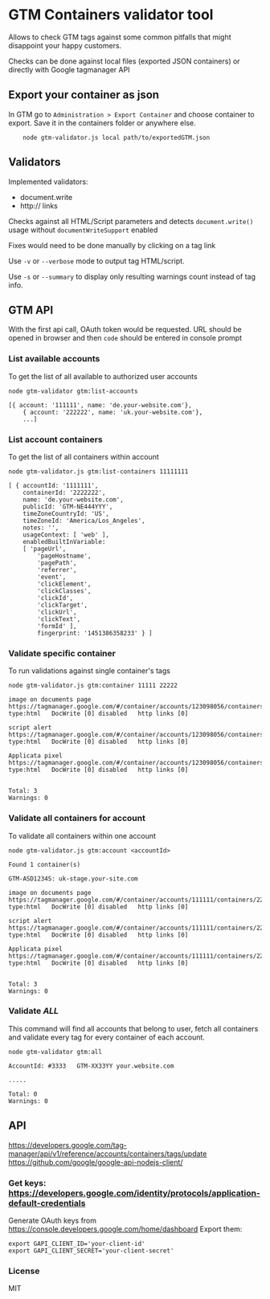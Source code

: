 # GTM Containers validator tool

Allows to check GTM tags against some common pitfalls that might disappoint your happy customers.

Checks can be done against local files (exported JSON containers) or directly with Google tagmanager API

## Export your container as json

In GTM go to `Administration > Export Container` and choose container to export.
Save it in the containers folder or anywhere else.


        node gtm-validator.js local path/to/exportedGTM.json

## Validators

Implemented validators:
* document.write
* http:// links

Checks against all HTML/Script parameters and detects `document.write()` usage without `documentWriteSupport` enabled

Fixes would need to be done manually by clicking on a tag link

Use `-v` or `--verbose` mode to output tag HTML/script.

Use `-s` or `--summary` to display only resulting warnings count instead of tag info.

## GTM API

With the first api call, OAuth token would be requested.
URL should be opened in browser and then `code` should be entered in console prompt


### List available accounts

To get the list of all available to authorized user accounts

```
node gtm-validator gtm:list-accounts

[{ account: '111111', name: 'de.your-website.com'},
    { account: '222222', name: 'uk.your-website.com'},
    ...]
```

### List account containers

To get the list of all containers within account

```
node gtm-validator.js gtm:list-containers 11111111

[ { accountId: '1111111',
    containerId: '2222222',
    name: 'de.your-website.com',
    publicId: 'GTM-NE444YYY',
    timeZoneCountryId: 'US',
    timeZoneId: 'America/Los_Angeles',
    notes: '',
    usageContext: [ 'web' ],
    enabledBuiltInVariable:
    [ 'pageUrl',
        'pageHostname',
        'pagePath',
        'referrer',
        'event',
        'clickElement',
        'clickClasses',
        'clickId',
        'clickTarget',
        'clickUrl',
        'clickText',
        'formId' ],
        fingerprint: '1451386358233' } ]
```

### Validate specific container

To run validations against single container's tags

```
node gtm-validator.js gtm:container 11111 22222

image on documents page                 https://tagmanager.google.com/#/container/accounts/123098056/containers/1537360/tags/5
type:html   DocWrite [0] disabled   http links [0]

script alert                            https://tagmanager.google.com/#/container/accounts/123098056/containers/1537360/tags/7
type:html   DocWrite [0] disabled   http links [0]

Applicata pixel                         https://tagmanager.google.com/#/container/accounts/123098056/containers/1537360/tags/8
type:html   DocWrite [0] disabled   http links [0]


Total: 3
Warnings: 0

```

### Validate all containers for account

To validate all containers within one account

```
node gtm-validator.js gtm:account <accountId>

Found 1 container(s)

GTM-ASD1234S: uk-stage.your-site.com

image on documents page                 https://tagmanager.google.com/#/container/accounts/111111/containers/22222/tags/5
type:html   DocWrite [0] disabled   http links [0]

script alert                            https://tagmanager.google.com/#/container/accounts/111111/containers/22222/tags/7
type:html   DocWrite [0] disabled   http links [0]

Applicata pixel                         https://tagmanager.google.com/#/container/accounts/111111/containers/22222/tags/8
type:html   DocWrite [0] disabled   http links [0]


Total: 3
Warnings: 0
```

### Validate *ALL*

This command will find all accounts that belong to user, fetch all containers and validate every tag for every container of each account.

```
node gtm-validator gtm:all

AccountId: #3333   GTM-XX33YY your.website.com

.....

Total: 0
Warnings: 0

```

## API
https://developers.google.com/tag-manager/api/v1/reference/accounts/containers/tags/update
https://github.com/google/google-api-nodejs-client/


### Get keys: https://developers.google.com/identity/protocols/application-default-credentials
Generate OAuth keys from https://console.developers.google.com/home/dashboard
Export them:

    export GAPI_CLIENT_ID='your-client-id'
    export GAPI_CLIENT_SECRET='your-client-secret'


### License
MIT